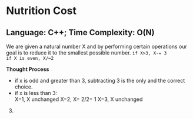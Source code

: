 # Nutrition Cost
## Language: C++; Time Complexity: O(N)

We are given a natural number X and by performing certain operations our goal is to reduce it to the smallest possible number. 
`if X>3, X-= 3`  
`if X is even, X/=2`

**Thought Process**

- if x is odd and greater than 3, subtracting 3 is the only and the correct choice.  
- if x is less than 3:  
    X=1, X unchanged
    X=2, X= 2/2= 1
    X=3, X unchanged
3.




